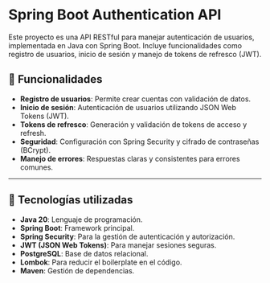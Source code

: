 # Spring Boot Authentication API

Este proyecto es una API RESTful para manejar autenticación de usuarios, implementada en Java con Spring Boot. Incluye funcionalidades como registro de usuarios, inicio de sesión y manejo de tokens de refresco (JWT).

## 📝 Funcionalidades

- **Registro de usuarios**: Permite crear cuentas con validación de datos.
- **Inicio de sesión**: Autenticación de usuarios utilizando JSON Web Tokens (JWT).
- **Tokens de refresco**: Generación y validación de tokens de acceso y refresh.
- **Seguridad**: Configuración con Spring Security y cifrado de contraseñas (BCrypt).
- **Manejo de errores**: Respuestas claras y consistentes para errores comunes.

---

## 🚀 Tecnologías utilizadas

- **Java 20**: Lenguaje de programación.
- **Spring Boot**: Framework principal.
- **Spring Security**: Para la gestión de autenticación y autorización.
- **JWT (JSON Web Tokens)**: Para manejar sesiones seguras.
- **PostgreSQL**: Base de datos relacional.
- **Lombok**: Para reducir el boilerplate en el código.
- **Maven**: Gestión de dependencias.
